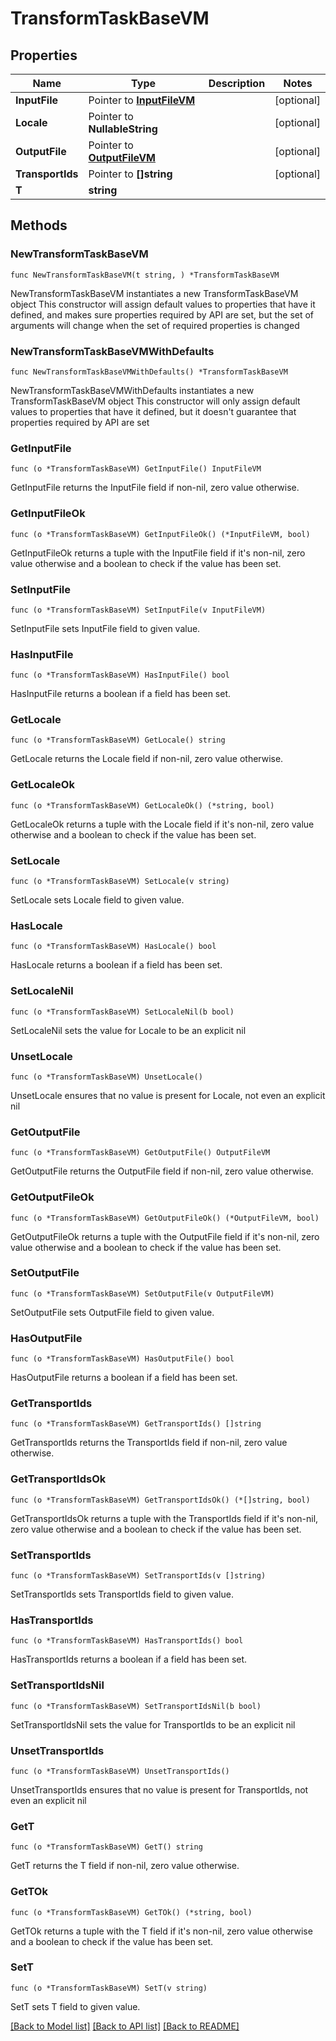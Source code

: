# TransformTaskBaseVM

## Properties

Name | Type | Description | Notes
------------ | ------------- | ------------- | -------------
**InputFile** | Pointer to [**InputFileVM**](InputFileVM.md) |  | [optional] 
**Locale** | Pointer to **NullableString** |  | [optional] 
**OutputFile** | Pointer to [**OutputFileVM**](OutputFileVM.md) |  | [optional] 
**TransportIds** | Pointer to **[]string** |  | [optional] 
**T** | **string** |  | 

## Methods

### NewTransformTaskBaseVM

`func NewTransformTaskBaseVM(t string, ) *TransformTaskBaseVM`

NewTransformTaskBaseVM instantiates a new TransformTaskBaseVM object
This constructor will assign default values to properties that have it defined,
and makes sure properties required by API are set, but the set of arguments
will change when the set of required properties is changed

### NewTransformTaskBaseVMWithDefaults

`func NewTransformTaskBaseVMWithDefaults() *TransformTaskBaseVM`

NewTransformTaskBaseVMWithDefaults instantiates a new TransformTaskBaseVM object
This constructor will only assign default values to properties that have it defined,
but it doesn't guarantee that properties required by API are set

### GetInputFile

`func (o *TransformTaskBaseVM) GetInputFile() InputFileVM`

GetInputFile returns the InputFile field if non-nil, zero value otherwise.

### GetInputFileOk

`func (o *TransformTaskBaseVM) GetInputFileOk() (*InputFileVM, bool)`

GetInputFileOk returns a tuple with the InputFile field if it's non-nil, zero value otherwise
and a boolean to check if the value has been set.

### SetInputFile

`func (o *TransformTaskBaseVM) SetInputFile(v InputFileVM)`

SetInputFile sets InputFile field to given value.

### HasInputFile

`func (o *TransformTaskBaseVM) HasInputFile() bool`

HasInputFile returns a boolean if a field has been set.

### GetLocale

`func (o *TransformTaskBaseVM) GetLocale() string`

GetLocale returns the Locale field if non-nil, zero value otherwise.

### GetLocaleOk

`func (o *TransformTaskBaseVM) GetLocaleOk() (*string, bool)`

GetLocaleOk returns a tuple with the Locale field if it's non-nil, zero value otherwise
and a boolean to check if the value has been set.

### SetLocale

`func (o *TransformTaskBaseVM) SetLocale(v string)`

SetLocale sets Locale field to given value.

### HasLocale

`func (o *TransformTaskBaseVM) HasLocale() bool`

HasLocale returns a boolean if a field has been set.

### SetLocaleNil

`func (o *TransformTaskBaseVM) SetLocaleNil(b bool)`

 SetLocaleNil sets the value for Locale to be an explicit nil

### UnsetLocale
`func (o *TransformTaskBaseVM) UnsetLocale()`

UnsetLocale ensures that no value is present for Locale, not even an explicit nil
### GetOutputFile

`func (o *TransformTaskBaseVM) GetOutputFile() OutputFileVM`

GetOutputFile returns the OutputFile field if non-nil, zero value otherwise.

### GetOutputFileOk

`func (o *TransformTaskBaseVM) GetOutputFileOk() (*OutputFileVM, bool)`

GetOutputFileOk returns a tuple with the OutputFile field if it's non-nil, zero value otherwise
and a boolean to check if the value has been set.

### SetOutputFile

`func (o *TransformTaskBaseVM) SetOutputFile(v OutputFileVM)`

SetOutputFile sets OutputFile field to given value.

### HasOutputFile

`func (o *TransformTaskBaseVM) HasOutputFile() bool`

HasOutputFile returns a boolean if a field has been set.

### GetTransportIds

`func (o *TransformTaskBaseVM) GetTransportIds() []string`

GetTransportIds returns the TransportIds field if non-nil, zero value otherwise.

### GetTransportIdsOk

`func (o *TransformTaskBaseVM) GetTransportIdsOk() (*[]string, bool)`

GetTransportIdsOk returns a tuple with the TransportIds field if it's non-nil, zero value otherwise
and a boolean to check if the value has been set.

### SetTransportIds

`func (o *TransformTaskBaseVM) SetTransportIds(v []string)`

SetTransportIds sets TransportIds field to given value.

### HasTransportIds

`func (o *TransformTaskBaseVM) HasTransportIds() bool`

HasTransportIds returns a boolean if a field has been set.

### SetTransportIdsNil

`func (o *TransformTaskBaseVM) SetTransportIdsNil(b bool)`

 SetTransportIdsNil sets the value for TransportIds to be an explicit nil

### UnsetTransportIds
`func (o *TransformTaskBaseVM) UnsetTransportIds()`

UnsetTransportIds ensures that no value is present for TransportIds, not even an explicit nil
### GetT

`func (o *TransformTaskBaseVM) GetT() string`

GetT returns the T field if non-nil, zero value otherwise.

### GetTOk

`func (o *TransformTaskBaseVM) GetTOk() (*string, bool)`

GetTOk returns a tuple with the T field if it's non-nil, zero value otherwise
and a boolean to check if the value has been set.

### SetT

`func (o *TransformTaskBaseVM) SetT(v string)`

SetT sets T field to given value.



[[Back to Model list]](../README.md#documentation-for-models) [[Back to API list]](../README.md#documentation-for-api-endpoints) [[Back to README]](../README.md)


